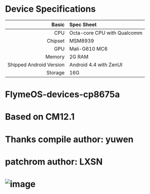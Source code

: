 # Device Specifications

|                   Basic | Spec Sheet                                              |
| ----------------------: | :------------------------------------------------------ |
|                     CPU | Octa-core CPU with Qualcomm                             |
|                 Chipset | MSM8939                                                 |
|                     GPU | Mali-G610 MC6                                           |
|                  Memory | 2G RAM                                                  |
| Shipped Android Version | Android 4.4  with ZenUI                                 |
|                 Storage | 16G                                                     |

# FlymeOS-devices-cp8675a 

# Based on CM12.1

# Thanks compile author: yuwen

# patchrom author: LXSN

# ![image](http://i.miaosu.bid/data/f_46942703.jpg)




